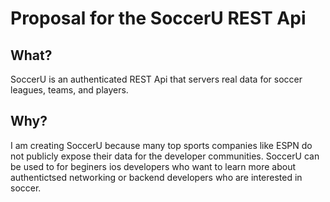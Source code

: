 
# Proposal for the SoccerU REST Api


## What?
SoccerU is an authenticated REST Api that servers real data for soccer leagues, teams, and players. 

## Why?
I am creating SoccerU because many top sports companies like ESPN do not publicly expose their data for the developer communities. SoccerU can be used to for beginers ios developers who want to learn more about authentictsed networking or backend developers who are interested in soccer.
